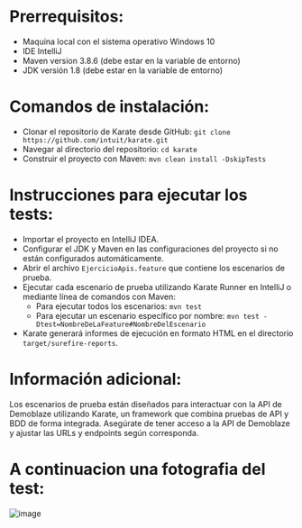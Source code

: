 # Prerrequisitos:
- Maquina local con el sistema operativo Windows 10
- IDE IntelliJ
- Maven version 3.8.6 (debe estar en la variable de entorno)
- JDK versión 1.8 (debe estar en la variable de entorno)

# Comandos de instalación:
- Clonar el repositorio de Karate desde GitHub: `git clone https://github.com/intuit/karate.git`
- Navegar al directorio del repositorio: `cd karate`
- Construir el proyecto con Maven: `mvn clean install -DskipTests`

# Instrucciones para ejecutar los tests:
- Importar el proyecto en IntelliJ IDEA.
- Configurar el JDK y Maven en las configuraciones del proyecto si no están configurados automáticamente.
- Abrir el archivo `EjercicioApis.feature` que contiene los escenarios de prueba.
- Ejecutar cada escenario de prueba utilizando Karate Runner en IntelliJ o mediante línea de comandos con Maven:
  - Para ejecutar todos los escenarios: `mvn test`
  - Para ejecutar un escenario específico por nombre: `mvn test -Dtest=NombreDeLaFeature#NombreDelEscenario`
- Karate generará informes de ejecución en formato HTML en el directorio `target/surefire-reports`.

# Información adicional:
Los escenarios de prueba están diseñados para interactuar con la API de Demoblaze utilizando Karate, un framework que combina pruebas de API y BDD de forma integrada. Asegúrate de tener acceso a la API de Demoblaze y ajustar las URLs y endpoints según corresponda.
# A continuacion una fotografia del test:
![image](https://github.com/user-attachments/assets/9a1356a2-4e0f-4b53-a4a9-6cb370e34f40)
